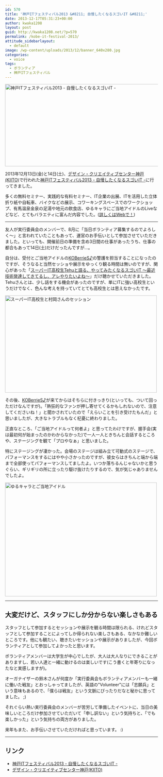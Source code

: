 ```yaml
---
id: 570
title: '神戸ITフェスティバル2013 &#8211; 自慢したくなるスゴいIT &#8211;'
date: 2013-12-17T05:31:23+00:00
author: kwaka1208
layout: post
guid: http://kwaka1208.net/?p=570
permalink: /kobe-it-festival-2013/
attitude_sidebarlayout:
  - default
image: /wp-content/uploads/2013/12/banner_640x280.jpg
categories:
  - voice
tags:
  - ボランティア
  - 神戸ITフェスティバル
---
```

<a href="http://kobe-it-fes.org" title="神戸ITフェスティバル2013 - 自慢したくなるスゴいIT -"><img src="http://kwaka1208.net/wp-content/uploads/2013/12/banner_640x280-620x271.jpg" alt="神戸ITフェスティバル2013 - 自慢したくなるスゴいIT -" width="620" height="271" class="alignnone size-medium wp-image-572" /></a>

2013年12月13日(金)と14日(土)、<a href="http://kiito.jp">デザイン・クリエイティブセンター神戸(KIITO)</a>で行われた<a href="http://kobe-it-fes.org">神戸ITフェスティバル2013 - 自慢したくなるスゴいIT -</a>に行ってきました。

多くの無料セミナー、実践的な有料セミナー、IT企業の出展、ITを活用した立体折り紙や自転車、バイクなどの展示、コワーキングスペースでのワークショップ、有馬温泉金泉の足湯や地元の飲食店、ゆるキャラにご当地アイドルのLiveなどなど、とてもバラエティに富んだ内容でした。(<a href="http://kobe-it-fes.org">詳しくはWebで！</a>)

<hr>
友人が実行委員会のメンバーで、8月に「当日ボランティア募集するのでよろしく〜」と言われていたこともあって、運営のお手伝いとして参加させていただきました。といっても、開催前日の準備を含め3日間の仕事があったうち、仕事の都合もあって14日(土)だけだったんですが...。

自分は、受付とご当地アイドルの<a href="http://www.kobe-pop.com/">KOBerrieS♪</a>の警護を担当することになったのですが、そうなると当然セッショや展示をゆっくり観る時間は無いのですが、関心があった「<a href="http://kobe-it-fes.org/kif2013/event/entry-63.html">スーパーIT高校生Tehuと語る、やってみたくなるスゴいIT 〜最近技術発達してきてるし、アレやりたいよね〜</a>」だけ聴かせていただきました。
Tehuさんとは、少し話をする機会があったのですが、単にITに強い高校生というだけでなく、色んな考えを持っていてとても高校生とは思えなかったです。

<img src="http://kwaka1208.net/wp-content/uploads/2013/12/super-it.jpg" alt="スーパーIT高校生と村岡さんのセッション" width="500" height="320" class="alignnone size-full wp-image-585" />

その後、<a href="http://www.kobe-pop.com/">KOBerrieS♪</a>が来てからはそちらに付きっきり(といっても、ついて回っただけなんですが)。「熱狂的なファンが押し寄せてくるかもしれないので、注意してくださいね！」と聞かされていたので「えらいことを引き受けたもんだ」と思いましたが、大きなトラブルもなく杞憂に終わりました。

正直なところ、「ご当地アイドルって何者よ」と思ってたわけですが、握手会(実は最初何が始まったのかわからなかった)で一人一人ときちんと会話するところや、ステージングを観て「プロやなぁ」と思いました。

特にステージングが凄かった。会場のステージは組み立て可動式のステージで、パフォーマンスをするにはやや小さかったのですが、彼女らはきちんと端から端まで全部使ってパフォーマンスしてましたよ。いつか落ちるんじゃないかと思うぐらい、ギリギリの所に立ったり駆け抜けたりするので、気が気じゃありませんでしたよ。

<a href="http://kwaka1208.net/wp-content/uploads/2013/12/2013-12-14-14.58.47.jpg"><img src="http://kwaka1208.net/wp-content/uploads/2013/12/2013-12-14-14.58.47.jpg" alt="ゆるキャラとご当地アイドル" width="500" height="375" class="alignnone size-full wp-image-579" /></a>

<hr>
<h2>大変だけど、スタッフにしか分からない楽しさもある</h2>
スタッフとして参加するとセッションや展示を観る時間は限られる、けれどスタッフとして参加することによってしか得られない楽しさもある、なかなか難しいところです。他にも観たい、聴きたいセッションや展示がありましたが、今回ボランティアとして参加してよかったと思います。

ボランティアメンバーは大学生が中心でしたが、大人は大人なりにできることがありますし、若い人達と一緒に動けるのは楽しいです(こう書くと年寄りになったなと実感しますが)。

オーガナイザーの鈴木さんが何度か「実行委員会もボランティアメンバーも一緒に働いた戦友」とおっしゃってましたが、英語の"Volunteer"には「志願兵」という意味もあるので、「僕らは戦友」という文脈にぴったりだなと秘かに思ってました。 ;)

それぐらい熱い実行委員会のメンバーが苦労して準備したイベントに、当日の美味しいところだけ参加させていただいて「申し訳ない」という気持ちと、「でも楽しかった」という気持ちの両方がありました。

来年もまた、お手伝いさせていただければと思っています。 :)
<hr>
<h2>リンク</h2>
<ul>
<li><a href="http://kobe-it-fes.org">神戸ITフェスティバル2013 - 自慢したくなるスゴいIT -</a></li>
<li><a href="http://kiito.jp">デザイン・クリエイティブセンター神戸(KIITO)</a></li>
</ul>